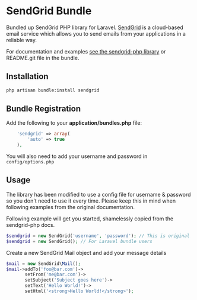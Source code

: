 # SendGrid Bundle

Bundled up SendGrid PHP library for Laravel. [SendGrid](http://sendgrid.com/) is a cloud-based email service which allows you to send emails from your applications in a reliable way.

For documentation and examples [see the sendgrid-php library](https://github.com/sendgrid/sendgrid-php) or README.git file in the bundle.

## Installation

```bash
php artisan bundle:install sendgrid
```

## Bundle Registration

Add the following to your **application/bundles.php** file:

```php
    'sendgrid' => array(
        'auto' => true
    ),
```

You will also need to add your username and password in ```config/options.php```

## Usage

The library has been modified to use a config file for username & password so you don't need to use it every time. Please keep this in mind when following examples from the original documentation.

Following example will get you started, shamelessly copied from the sendgrid-php docs.


```php
$sendgrid = new SendGrid('username', 'password'); // This is original
$sendgrid = new SendGrid(); // For Laravel bundle users
```

Create a new SendGrid Mail object and add your message details

```php
$mail = new SendGrid\Mail();
$mail->addTo('foo@bar.com')->
       setFrom('me@bar.com')->
       setSubject('Subject goes here')->
       setText('Hello World!')->
       setHtml('<strong>Hello World!</strong>');
```